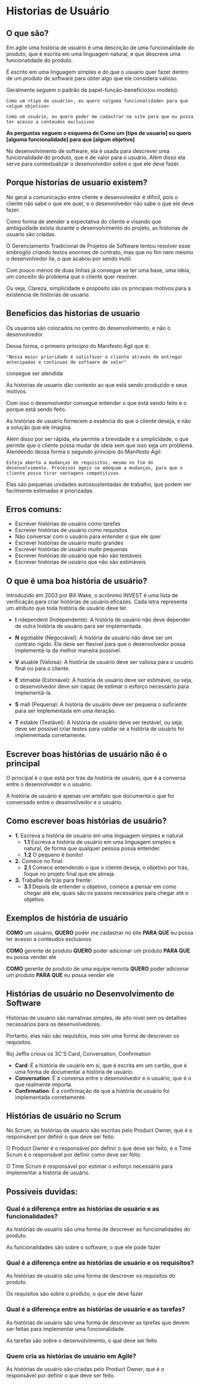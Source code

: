 # Historias de Usuário

## O que são?

Em agile uma história de usuário é uma descrição de uma funcionalidade do produto, que é escrita em uma linguagem natural, e que descreve uma funcionalidade do produto.

É escrito em uma linguagem simples e do que o usuario quer fazer dentro de um produto de software para obter algo que ele considera valioso.

Geralmente seguem o padrão de papel-função-beneficio(ou modelo):
    
    
    Como um <tipo de usuário>, eu quero <alguma funcionalidade> para que <algum objetivo>

    Como um usuário, eu quero poder me cadastrar no site para que eu possa ter acesso a conteudos exclusivos

    
**As perguntas seguem o esquema de Como um [tipo de usuario] eu quero [alguma funcionalidade] para que [algum objetivo]**

No desenvolvimento de software, ela é usada para descrever uma funcionalidade do produto, que é de valor para o usuário. Além disso ela serve para contextualizar o desenvolvedor sobre o que ele deve fazer.

## Porque historias de usuario existem?

No geral a comunicação entre cliente e desenvolvedor é dificil, pois o cliente não sabe o que ele quer, e o desenvolvedor não sabe o que ele deve fazer.

Como forma de atender a expectativa do cliente e visando que ambiguidade exista durante o desenvolvimento do projeto, as historias de usuario são criadas.

O Gerenciamento Tradicional de Projetos de Software tentou resolver esse embroglio criando textos enormes de contrato, mas que no fim nem mesmo o desenvolvedor lia, o que acabou por sendo inutil.

Com pouco menos de duas linhas já consegue se ter uma base, uma ideia, um conceito do problema que o cliente quer resolver.

Ou seja, Clareza, simplicidade e propósito são os principais motivos para a existencia de historias de usuario.

## Beneficios das historias de usuario

Os usuarios são colocados no centro do desenvolvimento, e não o desenvolvedor.

Dessa forma, o primeiro principio do Manifesto Ágil que é: 
```
"Nossa maior prioridade é satisfazer o cliente através de entregar antecipadas e continuas de software de valor"
```
consegue ser atendida

As historias de usuario dão contexto ao que está sendo produzido e seus motivos.

Com isso o desenvolvedor consegue entender o que está sendo feito e o porque está sendo feito.

As histórias de usuário fornecem a essência do que o cliente deseja, e não a solução que ele imagina.

Além disso por ser rápida, ela permite a brevidade e a simplicidade, o que permite que o cliente possa mudar de ideia sem que isso seja um problema. Atendendo dessa forma o segundo principio do Manifesto Ágil:
```
Esteja aberto a mudanças de requisitos, mesmo no fim do desenvolvimento. Processos ágeis se adequam a mudanças, para que o cliente possa tirar vantagens competitivas.
```

Elas são pequenas unidades autossustentadas de trabalho, que podem ser facilmente estimadas e priorizadas.

## Erros comuns:

-   Escrever histórias de usuário como tarefas
-   Escrever histórias de usuário como requisitos
-   Não conversar com o usuário para entender o que ele quer
-   Escrever histórias de usuário muito grandes
-   Escrever histórias de usuário muito pequenas
-   Escrever histórias de usuário que não são testáveis
-   Escrever histórias de usuário que não são estimáveis

## O que é uma boa história de usuário?

Introduzido em 2003 por Bill Wake, o acrônimo INVEST é uma lista de verificação para criar histórias de usuário eficazes. Cada letra representa um atributo que toda história de usuário deve ter.

-   **I** ndependent (Independente): A história de usuário não deve depender de outra história de usuário para ser implementada.

-   **N** egotiable (Negociável): A história de usuário não deve ser um contrato rígido. Ela deve ser flexível para que o desenvolvedor possa implementá-la da melhor maneira possível.

-   **V** aluable (Valiosa): A história de usuário deve ser valiosa para o usuário final ou para o cliente.

-   **E** stimable (Estimável): A história de usuário deve ser estimável, ou seja, o desenvolvedor deve ser capaz de estimar o esforço necessário para implementá-la.

-   **S** mall (Pequena): A história de usuário deve ser pequena o suficiente para ser implementada em uma iteração.

-   **T** estable (Testável): A história de usuário deve ser testável, ou seja, deve ser possível criar testes para validar se a história de usuário foi implementada corretamente.

## Escrever boas histórias de usuário não é o principal

O principal é o que está por trás da história de usuário, que é a conversa entre o desenvolvedor e o usuário.

A história de usuário é apenas um artefato que documenta o que foi conversado entre o desenvolvedor e o usuário.

## Como escrever boas histórias de usuário?

-   **1.**  Escreva a história de usuário em uma linguagem simples e natural
    -   **1.1**  Escreva a história de usuário em uma linguagem simples e natural, de forma que qualquer pessoa possa entender.
    -   **1.2**  O pequeno é bonito!
-   **2.**  Comece no final:
    -   **2.1** Comece entendendo o que o cliente deseja, o objetivo por trás, foque no projeto final que ele almeja.
-   **3.**  Trabalhe de trás para frente:
    -   **3.1** Depois de entender o objetivo, comece a pensar em como chegar até ele, quais são os passos necessários para chegar até o objetivo.


## Exemplos de história de usuário

**COMO** um usuário, **QUERO** poder me cadastrar no site **PARA QUE** eu possa ter acesso a conteudos exclusivos

**COMO** gerente de produto **QUERO** poder adicionar um produto **PARA QUE** eu possa vender ele

**COMO** gerente de produto de uma equipe remota **QUERO** poder adicionar um produto **PARA QUE** eu possa vender ele

## Histórias de usuário no Desenvolvimento de Software

Histórias de usuário são narrativas simples, de alto nivel sem os detalhes necessários para os desenvolvedores.

Portanto, elas não são requisitos, mas sim uma forma de descrever os requisitos.

Roj Jeffis crious os 3C'S   Card, Conversation, Confirmation

-   **Card**: É a história de usuário em si, que é escrita em um cartão, que é uma forma de documentar a história de usuário.
-   **Conversation**: É a conversa entre o desenvolvedor e o usuário, que é o que realmente importa.
-   **Confirmation**: É a confirmação de que a história de usuário foi implementada corretamente.

## Histórias de usuário no Scrum

No Scrum, as histórias de usuário são escritas pelo Product Owner, que é o responsável por definir o que deve ser feito.

O Product Owner é o responsável por definir o que deve ser feito, e o Time Scrum é o responsável por definir como deve ser feito.

O Time Scrum é responsável por estimar o esforço necessário para implementar a história de usuário.

## Possiveis duvidas:

### Qual é a diferença entre as histórias de usuário e as funcionalidades?

As histórias de usuário são uma forma de descrever as funcionalidades do produto.

As funcionalidades são sobre o software, o que ele pode fazer

### Qual é a diferença entre as histórias de usuário e os requisitos?

As histórias de usuário são uma forma de descrever os requisitos do produto.

Os requisitos são sobre o produto, o que ele deve fazer

### Qual é a diferença entre as histórias de usuário e as tarefas?

As histórias de usuário são uma forma de descrever as tarefas que devem ser feitas para implementar uma funcionalidade.

As tarefas são sobre o desenvolvimento, o que deve ser feito

### Quem cria as histórias de usuário em Agile?

As histórias de usuário são criadas pelo Product Owner, que é o responsável por definir o que deve ser feito.
